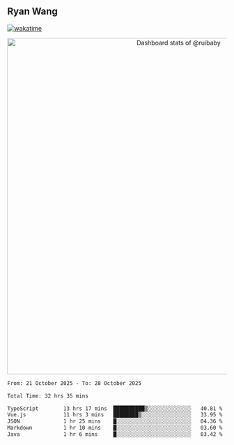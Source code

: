 ## Ryan Wang

[![wakatime](https://wakatime.com/badge/user/6f4ce45f-b03c-4eb3-b701-4b95e0885d94.svg)](https://wakatime.com/@6f4ce45f-b03c-4eb3-b701-4b95e0885d94)

<!-- Copy-paste in your Readme.md file -->

<a href="https://next.ossinsight.io/widgets/official/compose-user-dashboard-stats?user_id=21301288" target="_blank" style="display: block" align="center">
  <picture>
    <source media="(prefers-color-scheme: dark)" srcset="https://next.ossinsight.io/widgets/official/compose-user-dashboard-stats/thumbnail.png?user_id=21301288&image_size=auto&color_scheme=dark" width="771" height="auto">
    <img alt="Dashboard stats of @ruibaby" src="https://next.ossinsight.io/widgets/official/compose-user-dashboard-stats/thumbnail.png?user_id=21301288&image_size=auto&color_scheme=light" width="771" height="auto">
  </picture>
</a>

<!-- Made with [OSS Insight](https://ossinsight.io/) -->


<!--START_SECTION:waka-->

```txt
From: 21 October 2025 - To: 28 October 2025

Total Time: 32 hrs 35 mins

TypeScript        13 hrs 17 mins  ██████████▒░░░░░░░░░░░░░░   40.81 %
Vue.js            11 hrs 3 mins   ████████▒░░░░░░░░░░░░░░░░   33.95 %
JSON              1 hr 25 mins    █░░░░░░░░░░░░░░░░░░░░░░░░   04.36 %
Markdown          1 hr 10 mins    █░░░░░░░░░░░░░░░░░░░░░░░░   03.60 %
Java              1 hr 6 mins     █░░░░░░░░░░░░░░░░░░░░░░░░   03.42 %
```

<!--END_SECTION:waka-->
